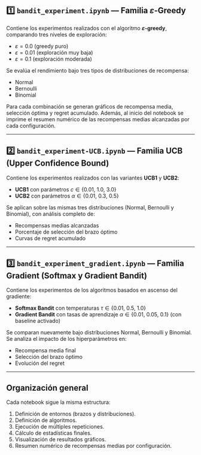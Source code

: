 ## 1️⃣ `bandit_experiment.ipynb` — Familia $\varepsilon$-Greedy

Contiene los experimentos realizados con el algoritmo **$\varepsilon$-greedy**, comparando tres niveles de exploración:

- $\varepsilon = 0.0$ (greedy puro)
- $\varepsilon = 0.01$ (exploración muy baja)
- $\varepsilon = 0.1$ (exploración moderada)

Se evalúa el rendimiento bajo tres tipos de distribuciones de recompensa:

- Normal
- Bernoulli
- Binomial

Para cada combinación se generan gráficos de recompensa media, selección óptima y regret acumulado. Además, al inicio del notebook se imprime el resumen numérico de las recompensas medias alcanzadas por cada configuración.

---

## 2️⃣ `bandit_experiment-UCB.ipynb` — Familia UCB (Upper Confidence Bound)

Contiene los experimentos realizados con las variantes **UCB1** y **UCB2**:

- **UCB1** con parámetros $c \in \{0.01,\ 1.0,\ 3.0\}$
- **UCB2** con parámetros $\alpha \in \{0.01,\ 0.3,\ 0.5\}$

Se aplican sobre las mismas tres distribuciones (Normal, Bernoulli y Binomial), con análisis completo de:

- Recompensas medias alcanzadas
- Porcentaje de selección del brazo óptimo
- Curvas de regret acumulado


---

## 3️⃣ `bandit_experiment_gradient.ipynb` — Familia Gradient (Softmax y Gradient Bandit)

Contiene los experimentos de los algoritmos basados en ascenso del gradiente:

- **Softmax Bandit** con temperaturas $\tau \in \{0.01,\ 0.5,\ 1.0\}$
- **Gradient Bandit** con tasas de aprendizaje $\alpha \in \{0.01,\ 0.05,\ 0.1\}$ (con baseline activado)

Se comparan nuevamente bajo distribuciones Normal, Bernoulli y Binomial. Se analiza el impacto de los hiperparámetros en:

- Recompensa media final
- Selección del brazo óptimo
- Evolución del regret

---

## Organización general

Cada notebook sigue la misma estructura:

1. Definición de entornos (brazos y distribuciones).
2. Definición de algoritmos.
3. Ejecución de múltiples repeticiones.
4. Cálculo de estadísticas finales.
5. Visualización de resultados gráficos.
6. Resumen numérico de recompensas medias por configuración.

